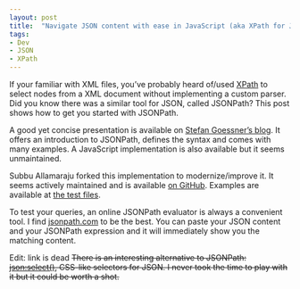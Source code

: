```yaml
---
layout: post
title:  "Navigate JSON content with ease in JavaScript (aka XPath for JSON)"
tags:
- Dev
- JSON
- XPath
---
```


If your familiar with XML files, you’ve probably heard of/used [XPath](https://en.wikipedia.org/wiki/XPath) to select nodes from a XML document without implementing a custom parser. Did you know there was a similar tool for JSON, called JSONPath? This post shows how to get you started with JSONPath.

A good yet concise presentation is available on [Stefan Goessner’s blog](http://goessner.net/articles/JsonPath/). It offers an introduction to JSONPath, defines the syntax and comes with many examples. A JavaScript implementation is also available but it seems unmaintained.

Subbu Allamaraju forked this implementation to modernize/improve it. It seems actively maintained and is available [on GitHub](https://github.com/s3u/JSONPath). Examples are available at [the test files](https://github.com/s3u/JSONPath/blob/master/test/test.examples.js).

To test your queries, an online JSONPath evaluator is always a convenient tool. I find [jsonpath.com](http://jsonpath.com/) to be the best. You can paste your JSON content and your JSONPath expression and it will immediately show you the matching content.

Edit: link is dead ~~There is an interesting alternative to JSONPath: [json:select()](http://jsonselect.org/), CSS-like selectors for JSON. I never took the time to play with it but it could be worth a shot.~~
